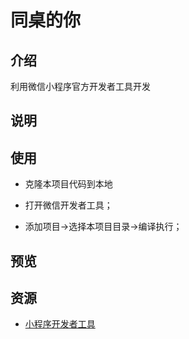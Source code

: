 # 同桌的你

## 介绍

利用微信小程序官方开发者工具开发

## 说明


## 使用

* 克隆本项目代码到本地


* 打开微信开发者工具；
* 添加项目->选择本项目目录->编译执行；

## 预览


## 资源

* [小程序开发者工具](https://mp.weixin.qq.com/debug/wxadoc/dev/devtools/download.html)
